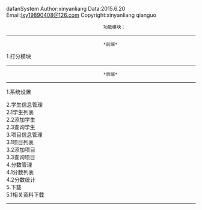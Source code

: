 dafanSystem
Author:xinyanliang
Data:2015.6.20
Email:lxy19890408@126.com
Copyright:xinyanliang  qianguo


                                        功能模块：
********************************************************************************
                                        *前端*                                                        

1.打分模块

-------------------------------------------------------------------------------
                                        *后端*                                                        
-------------------------------------------------------------------------------
1.系统设置


2.学生信息管理<br/>
2.1学生列表<br/>
2.2添加学生<br/>
2.3查询学生<br/>
3.项目信息管理<br/>
3.1项目列表<br/>
3.2添加项目<br/>
3.3查询项目<br/>
4.分数管理<br/>
4.1分数列表<br/>
4.2分数统计<br/>
5.下载<br/>
5.1相关资料下载<br/>
*********************************************************************************
